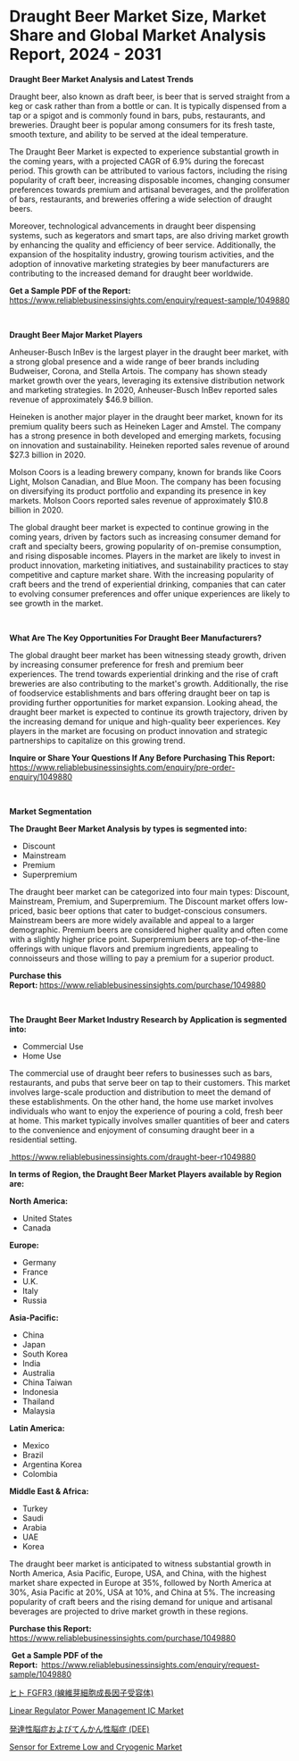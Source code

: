 <p><h1>Draught Beer Market Size, Market Share and Global Market Analysis Report, 2024 - 2031</h1></p><p><strong>Draught Beer Market Analysis and Latest Trends</strong></p>
<p><p>Draught beer, also known as draft beer, is beer that is served straight from a keg or cask rather than from a bottle or can. It is typically dispensed from a tap or a spigot and is commonly found in bars, pubs, restaurants, and breweries. Draught beer is popular among consumers for its fresh taste, smooth texture, and ability to be served at the ideal temperature.</p><p>The Draught Beer Market is expected to experience substantial growth in the coming years, with a projected CAGR of 6.9% during the forecast period. This growth can be attributed to various factors, including the rising popularity of craft beer, increasing disposable incomes, changing consumer preferences towards premium and artisanal beverages, and the proliferation of bars, restaurants, and breweries offering a wide selection of draught beers.</p><p>Moreover, technological advancements in draught beer dispensing systems, such as kegerators and smart taps, are also driving market growth by enhancing the quality and efficiency of beer service. Additionally, the expansion of the hospitality industry, growing tourism activities, and the adoption of innovative marketing strategies by beer manufacturers are contributing to the increased demand for draught beer worldwide.</p></p>
<p><strong>Get a Sample PDF of the Report:&nbsp;</strong> <a href="https://www.reliablebusinessinsights.com/enquiry/request-sample/1049880">https://www.reliablebusinessinsights.com/enquiry/request-sample/1049880</a></p>
<p>&nbsp;</p>
<p><strong>Draught Beer Major Market Players</strong></p>
<p><p>Anheuser-Busch InBev is the largest player in the draught beer market, with a strong global presence and a wide range of beer brands including Budweiser, Corona, and Stella Artois. The company has shown steady market growth over the years, leveraging its extensive distribution network and marketing strategies. In 2020, Anheuser-Busch InBev reported sales revenue of approximately $46.9 billion.</p><p>Heineken is another major player in the draught beer market, known for its premium quality beers such as Heineken Lager and Amstel. The company has a strong presence in both developed and emerging markets, focusing on innovation and sustainability. Heineken reported sales revenue of around $27.3 billion in 2020.</p><p>Molson Coors is a leading brewery company, known for brands like Coors Light, Molson Canadian, and Blue Moon. The company has been focusing on diversifying its product portfolio and expanding its presence in key markets. Molson Coors reported sales revenue of approximately $10.8 billion in 2020.</p><p>The global draught beer market is expected to continue growing in the coming years, driven by factors such as increasing consumer demand for craft and specialty beers, growing popularity of on-premise consumption, and rising disposable incomes. Players in the market are likely to invest in product innovation, marketing initiatives, and sustainability practices to stay competitive and capture market share. With the increasing popularity of craft beers and the trend of experiential drinking, companies that can cater to evolving consumer preferences and offer unique experiences are likely to see growth in the market.</p></p>
<p>&nbsp;</p>
<p><strong>What Are The Key Opportunities For Draught Beer Manufacturers?</strong></p>
<p><p>The global draught beer market has been witnessing steady growth, driven by increasing consumer preference for fresh and premium beer experiences. The trend towards experiential drinking and the rise of craft breweries are also contributing to the market's growth. Additionally, the rise of foodservice establishments and bars offering draught beer on tap is providing further opportunities for market expansion. Looking ahead, the draught beer market is expected to continue its growth trajectory, driven by the increasing demand for unique and high-quality beer experiences. Key players in the market are focusing on product innovation and strategic partnerships to capitalize on this growing trend.</p></p>
<p><strong>Inquire or Share Your Questions If Any Before Purchasing This Report:</strong> <a href="https://www.reliablebusinessinsights.com/enquiry/pre-order-enquiry/1049880">https://www.reliablebusinessinsights.com/enquiry/pre-order-enquiry/1049880</a></p>
<p>&nbsp;</p>
<p><strong>Market Segmentation</strong></p>
<p><strong>The Draught Beer Market Analysis by types is segmented into:</strong></p>
<p><ul><li>Discount</li><li>Mainstream</li><li>Premium</li><li>Superpremium</li></ul></p>
<p><p>The draught beer market can be categorized into four main types: Discount, Mainstream, Premium, and Superpremium. The Discount market offers low-priced, basic beer options that cater to budget-conscious consumers. Mainstream beers are more widely available and appeal to a larger demographic. Premium beers are considered higher quality and often come with a slightly higher price point. Superpremium beers are top-of-the-line offerings with unique flavors and premium ingredients, appealing to connoisseurs and those willing to pay a premium for a superior product.</p></p>
<p><strong>Purchase this Report:&nbsp;</strong><a href="https://www.reliablebusinessinsights.com/purchase/1049880">https://www.reliablebusinessinsights.com/purchase/1049880</a></p>
<p>&nbsp;</p>
<p><strong>The Draught Beer Market Industry Research by Application is segmented into:</strong></p>
<p><ul><li>Commercial Use</li><li>Home Use</li></ul></p>
<p><p>The commercial use of draught beer refers to businesses such as bars, restaurants, and pubs that serve beer on tap to their customers. This market involves large-scale production and distribution to meet the demand of these establishments. On the other hand, the home use market involves individuals who want to enjoy the experience of pouring a cold, fresh beer at home. This market typically involves smaller quantities of beer and caters to the convenience and enjoyment of consuming draught beer in a residential setting.</p></p>
<p><a href="https://www.reliablebusinessinsights.com/draught-beer-r1049880">&nbsp;https://www.reliablebusinessinsights.com/draught-beer-r1049880</a></p>
<p><strong>In terms of Region, the Draught Beer Market Players available by Region are:</strong></p>
<p>
    <p> <strong> North America: </strong>
        <ul>
            <li>United States</li>
            <li>Canada</li>
        </ul>
        </p> 
    <p> <strong> Europe: </strong>
        <ul>
            <li>Germany</li>
            <li>France</li>
            <li>U.K.</li>
            <li>Italy</li>
            <li>Russia</li>
        </ul>
        </p> 
    <p> <strong> Asia-Pacific: </strong>
        <ul>
            <li>China</li>
            <li>Japan</li>
            <li>South Korea</li>
            <li>India</li>
            <li>Australia</li>
            <li>China Taiwan</li>
            <li>Indonesia</li>
            <li>Thailand</li>
            <li>Malaysia</li>
        </ul>
        </p> 
    <p> <strong> Latin America: </strong>
        <ul>
            <li>Mexico</li>
            <li>Brazil</li>
            <li>Argentina Korea</li>
            <li>Colombia</li>
        </ul>
        </p> 
    <p> <strong> Middle East & Africa: </strong>
        <ul>
            <li>Turkey</li>
            <li>Saudi</li>
            <li>Arabia</li>
            <li>UAE</li>
            <li>Korea</li>
        </ul>
    </p>
    </p>
<p><p>The draught beer market is anticipated to witness substantial growth in North America, Asia Pacific, Europe, USA, and China, with the highest market share expected in Europe at 35%, followed by North America at 30%, Asia Pacific at 20%, USA at 10%, and China at 5%. The increasing popularity of craft beers and the rising demand for unique and artisanal beverages are projected to drive market growth in these regions.</p></p>
<p><strong>Purchase this Report: </strong><a href="https://www.reliablebusinessinsights.com/purchase/1049880">https://www.reliablebusinessinsights.com/purchase/1049880</a></p>
<p>&nbsp;<strong>Get a Sample PDF of the Report:&nbsp;&nbsp;</strong><a href="https://www.reliablebusinessinsights.com/enquiry/request-sample/1049880">https://www.reliablebusinessinsights.com/enquiry/request-sample/1049880</a></p>
<p><strong></strong></p>
<p><p><a href="https://github.com/AbigaleHuel/Market-Research-Report-List-1/blob/main/4366424150964.md">ヒト FGFR3 (線維芽細胞成長因子受容体)</a></p><p><a href="https://github.com/Valeridd446677/Market-Research-Report-List-1/blob/main/linear-regulator-power-management-ic-market.md">Linear Regulator Power Management IC Market</a></p><p><a href="https://github.com/AdellaPrice2023/Market-Research-Report-List-1/blob/main/2168070150963.md">発達性脳症およびてんかん性脳症 (DEE)</a></p><p><a href="https://github.com/IzaiahBartell/Market-Research-Report-List-1/blob/main/sensor-for-extreme-low-and-cryogenic-market.md">Sensor for Extreme Low and Cryogenic Market</a></p></p>